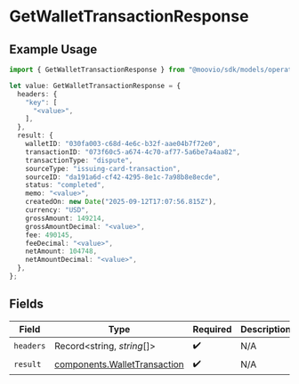 # GetWalletTransactionResponse

## Example Usage

```typescript
import { GetWalletTransactionResponse } from "@moovio/sdk/models/operations";

let value: GetWalletTransactionResponse = {
  headers: {
    "key": [
      "<value>",
    ],
  },
  result: {
    walletID: "030fa003-c68d-4e6c-b32f-aae04b7f72e0",
    transactionID: "073f60c5-a674-4c70-af77-5a6be7a4aa82",
    transactionType: "dispute",
    sourceType: "issuing-card-transaction",
    sourceID: "da191a6d-cf42-4295-8e1c-7a98b8e8ecde",
    status: "completed",
    memo: "<value>",
    createdOn: new Date("2025-09-12T17:07:56.815Z"),
    currency: "USD",
    grossAmount: 149214,
    grossAmountDecimal: "<value>",
    fee: 490145,
    feeDecimal: "<value>",
    netAmount: 104748,
    netAmountDecimal: "<value>",
  },
};
```

## Fields

| Field                                                                        | Type                                                                         | Required                                                                     | Description                                                                  |
| ---------------------------------------------------------------------------- | ---------------------------------------------------------------------------- | ---------------------------------------------------------------------------- | ---------------------------------------------------------------------------- |
| `headers`                                                                    | Record<string, *string*[]>                                                   | :heavy_check_mark:                                                           | N/A                                                                          |
| `result`                                                                     | [components.WalletTransaction](../../models/components/wallettransaction.md) | :heavy_check_mark:                                                           | N/A                                                                          |